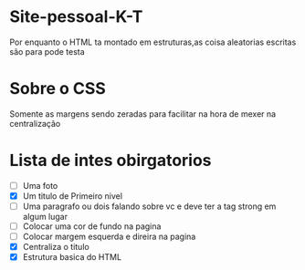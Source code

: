 # Site-pessoal-K-T
Por enquanto o HTML ta montado em estruturas,as coisa aleatorias escritas são para pode testa
# Sobre o CSS 
Somente as margens sendo zeradas para facilitar na hora de mexer na centralização
# Lista de intes obirgatorios
- [ ] Uma foto
- [x] Um titulo de  Primeiro nivel
- [ ] Uma paragrafo ou dois falando sobre vc e deve ter a tag strong em algum lugar
- [ ] Colocar uma cor de fundo na pagina
- [ ] Colocar margem esquerda e direira na pagina
- [x] Centraliza o titulo
- [x] Estrutura basica do HTML
